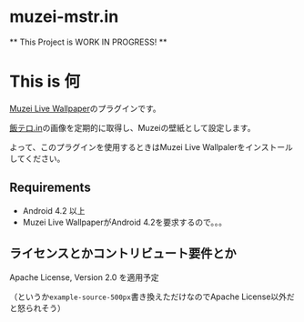 muzei-mstr.in
=============

** This Project is WORK IN PROGRESS! **

# This is 何
[Muzei Live Wallpaper](http://www.muzei.co/)のプラグインです。

[飯テロ.in](https://mstr.in/)の画像を定期的に取得し、Muzeiの壁紙として設定します。

よって、このプラグインを使用するときはMuzei Live Wallpalerをインストールしてください。

## Requirements

- Android 4.2 以上
 - Muzei Live WallpaperがAndroid 4.2を要求するので。。。

## ライセンスとかコントリビュート要件とか

Apache License, Version 2.0 を適用予定

（というか`example-source-500px`書き換えただけなのでApache License以外だと怒られそう）
